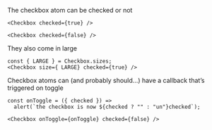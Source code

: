 The checkbox atom can be checked or not

```react|span-3,dark
<Checkbox checked={true} />
```

```react|span-3,dark
<Checkbox checked={false} />
```

They also come in large

```react|dark
const { LARGE } = Checkbox.sizes;
<Checkbox size={ LARGE} checked={true} />
```

Checkbox atoms can (and probably should…) have a callback that’s triggered on toggle

```react|dark
const onToggle = ({ checked }) =>
  alert(`the checkbox is now ${checked ? "" : "un"}checked`);

<Checkbox onToggle={onToggle} checked={false} />
```
